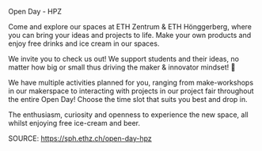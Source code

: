 Open Day - HPZ

Come and explore our spaces at ETH Zentrum &amp; ETH Hönggerberg, where you can bring your ideas and projects to life. Make your own products and enjoy free drinks and ice cream in our spaces.  

We invite you to check us out! We support students and their ideas, no matter how big or small thus driving the maker &amp; innovator mindset! 🎉

We have multiple activities planned for you, ranging from make-workshops in our makerspace to interacting with projects in our project fair throughout the entire Open Day! Choose the time slot that suits you best and drop in.

The enthusiasm, curiosity and openness to experience the new space, all whilst enjoying free ice-cream and beer.



SOURCE: https://sph.ethz.ch/open-day-hpz